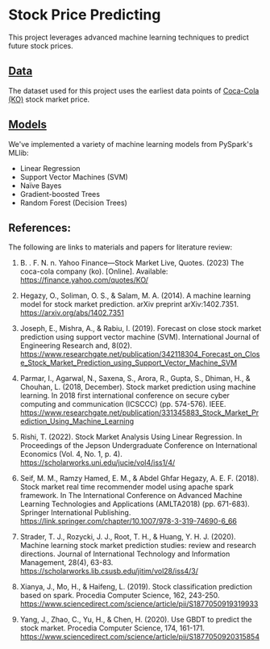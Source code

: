# Stock Price Predicting
This project leverages advanced machine learning techniques to predict future stock prices.

## [Data](/Data)
The dataset used for this project uses the earliest data points of [Coca-Cola (KO)](/Data/KO.csv) stock market price. 

## [Models](/Models)
We've implemented a variety of machine learning models from PySpark's MLlib:

- Linear Regression
- Support Vector Machines (SVM)
- Naïve Bayes
- Gradient-boosted Trees
- Random Forest (Decision Trees)

## References:

The following are links to materials and papers for literature review:

1. B. . F. N. n. Yahoo Finance—Stock Market Live, Quotes. (2023) The coca-cola company (ko). [Online]. Available: https://finance.yahoo.com/quotes/KO/
  
2. Hegazy, O., Soliman, O. S., \& Salam, M. A. (2014). A machine learning model for stock market prediction. arXiv preprint arXiv:1402.7351. https://arxiv.org/abs/1402.7351

3. Joseph, E., Mishra, A., \& Rabiu, I. (2019). Forecast on close stock market prediction using support vector machine (SVM). International Journal of Engineering Research and, 8(02). https://www.researchgate.net/publication/342118304_Forecast_on_Close_Stock_Market_Prediction_using_Support_Vector_Machine_SVM

4. Parmar, I., Agarwal, N., Saxena, S., Arora, R., Gupta, S., Dhiman, H., \& Chouhan, L. (2018, December). Stock market prediction using machine learning. In 2018 first international conference on secure cyber computing and communication (ICSCCC) (pp. 574-576). IEEE. https://www.researchgate.net/publication/331345883_Stock_Market_Prediction_Using_Machine_Learning

5. Rishi, T. (2022). Stock Market Analysis Using Linear Regression. In Proceedings of the Jepson Undergraduate Conference on International Economics (Vol. 4, No. 1, p. 4). https://scholarworks.uni.edu/jucie/vol4/iss1/4/

6. Seif, M. M., Ramzy Hamed, E. M., \& Abdel Ghfar Hegazy, A. E. F. (2018). Stock market real time recommender model using apache spark framework. In The International Conference on Advanced Machine Learning Technologies and Applications (AMLTA2018) (pp. 671-683). Springer International Publishing. https://link.springer.com/chapter/10.1007/978-3-319-74690-6_66
  
7. Strader, T. J., Rozycki, J. J., Root, T. H., \& Huang, Y. H. J. (2020). Machine learning stock market prediction studies: review and research directions. Journal of International Technology and Information Management, 28(4), 63-83. https://scholarworks.lib.csusb.edu/jitim/vol28/iss4/3/

8. Xianya, J., Mo, H., \& Haifeng, L. (2019). Stock classification prediction based on spark. Procedia Computer Science, 162, 243-250. https://www.sciencedirect.com/science/article/pii/S1877050919319933

9. Yang, J., Zhao, C., Yu, H., \& Chen, H. (2020). Use GBDT to predict the stock market. Procedia Computer Science, 174, 161-171. https://www.sciencedirect.com/science/article/pii/S1877050920315854
